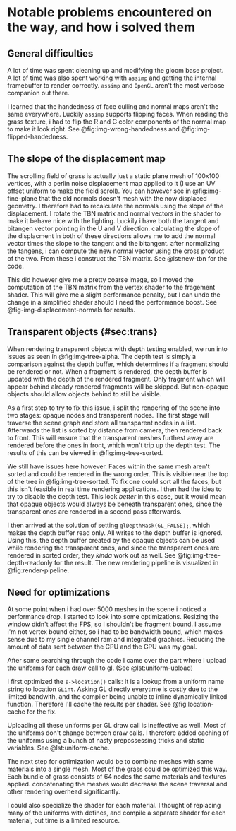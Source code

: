 # Notable problems encountered on the way, and how i solved them

## General difficulties

A lot of time was spent cleaning up and modifying the gloom base project. A lot of time was also spent working with `assimp` and getting the internal framebuffer to render correctly. `assimp` and `OpenGL` aren't the most verbose companion out there.

I learned that the handedness of face culling and normal maps aren't the same everywhere. Luckily `assimp` supports flipping faces. When reading the grass texture, i had to flip the R and G color components of the normal map to make it look right. See @fig:img-wrong-handedness and @fig:img-flipped-handedness.

## The slope of the displacement map

The scrolling field of grass is actually just a static plane mesh of 100x100 vertices, with a perlin noise displacement map applied to it (I use an UV offset uniform to make the field scroll). You can however see in @fig:img-fine-plane that the old normals doesn't mesh with the now displaced geometry. I therefore had to recalculate the normals using the slope of the displacement. I rotate the TBN matrix and normal vectors in the shader to make it behave nice with the lighting. Luckily i have both the tangent and bitangen vector pointing in the U and V direction. calculating the slope of the displacment in both of these directions allows me to add the normal vector times the slope to the tangent and the bitangent. after normalizing the tangens, i can compute the new normal vector using the cross product of the two. From these i construct the TBN matrix. See @lst:new-tbn for the code.

This did however give me a pretty coarse image, so I moved the computation of the TBN matrix from the vertex shader to the fragement shader. This will give me a slight performance penalty, but I can undo the change in a simplified shader should I need the performance boost. See @fig-img-displacement-normals for results.


## Transparent objects {#sec:trans}

When rendering transparent objects with depth testing enabled, we run into issues as seen in @fig:img-tree-alpha. The depth test is simply a comparison against the depth buffer, which determines if a fragment should be rendered or not. When a fragment is rendered, the depth buffer is updated with the depth of the rendered fragment. Only fragment which will appear behind already rendered fragments will be skipped. But non-opaque objects should allow objects behind to still be visible.

As a first step to try to fix this issue, i split the rendering of the scene into two stages: opaque nodes and transparent nodes. The first stage will traverse the scene graph and store all transparent nodes in a list. Afterwards the list is sorted by distance from camera, then rendered back to front. This will ensure that the transparent meshes furthest away are rendered before the ones in front, which won't trip up the depth test. The results of this can be viewed in @fig:img-tree-sorted.

We still have issues here however. Faces within the same mesh aren't sorted and could be rendered in the wrong order. This is visible near the top of the tree in @fig:img-tree-sorted. To fix one could sort all the faces, but this isn't feasible in real time rendering applications. I then had the idea to try to disable the depth test. This look *better* in this case, but it would mean that opaque objects would always be beneath transparent ones, since the transparent ones are rendered in a second pass afterwards.

I then arrived at the solution of setting `glDepthMask(GL_FALSE);`, which makes the depth buffer read only. All writes to the depth buffer is ignored. Using this, the depth buffer created by the opaque objects can be used while rendering the transparent ones, and since the transparent ones are rendered in sorted order, they *kinda* work out as well. See @fig:img-tree-depth-readonly for the result. The new rendering pipeline is visualized in @fig:render-pipeline. 


## Need for optimizations

At some point when i had over 5000 meshes in the scene i noticed a performance drop. I started to look into some optimizations. Resizing the window didn't affect the FPS, so I shouldn't be fragment bound. I assume i'm not vertex bound either, so i had to be bandwidth bound, which makes sense due to my single channel ram and  integrated graphics. Reducing the amount of data sent between the CPU and the GPU was my goal.

After some searching through the code I came over the part where I upload the uniforms for each draw call to gl. (See @lst:uniform-upload)

I first optimized the `s->location()` calls:
It is a lookup from a uniform name string to location `GLint`. Asking GL directly everytime is costly due to the limited bandwith, and the compiler being unable to inline dynamically linked function. Therefore I'll cache the results per shader. See @fig:location-cache for the fix.

Uploading all these uniforms per GL draw call is ineffective as well.
Most of the uniforms don't change between draw calls. I therefore added caching of the uniforms using a bunch of nasty prepossessing tricks and static variables. See @lst:uniform-cache.

The next step for optimization would be to combine meshes with same materials into a single mesh. Most of the grass could be optimized this way. Each bundle of grass consists of 64 nodes the same materials and textures applied. concatenating the meshes would decrease the scene traversal and other rendering overhead significantly.

I could also specialize the shader for each material. I thought of replacing many of the uniforms with defines, and compile a separate shader for each material, but time is a limited resource.
